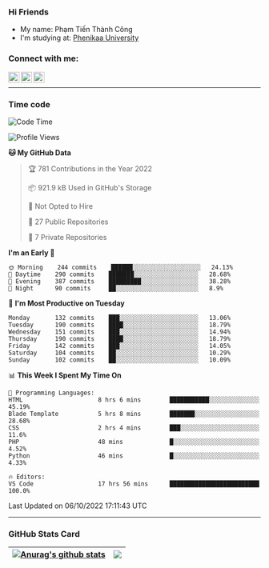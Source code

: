 ### Hi Friends

- My name: Phạm Tiến Thành Công
- I'm studying at: [Phenikaa University]


### Connect with me:
[<img align="left" alt="PhamTienThanhCong | Facebook" width="22px" src="https://upload.wikimedia.org/wikipedia/commons/thumb/1/16/Facebook-icon-1.png/640px-Facebook-icon-1.png" />][facebook]
[<img align="left" alt="PhamTienThanhCong | Zalo" width="22px" src="https://www.anphatpc.com.vn/template/anphat_2020v2/images/icon-zalo.jpg" />][zalo]
[<img align="left" alt="PhamTienThanhCong | LinkedIn" width="22px" src="https://cdn3.iconfinder.com/data/icons/inficons/512/linkedin.png" />][linkedin]

<br />

---

### Time code

<!--START_SECTION:waka-->
![Code Time](http://img.shields.io/badge/Code%20Time-588%20hrs%2035%20mins-blue)

![Profile Views](http://img.shields.io/badge/Profile%20Views-3-blue)

**🐱 My GitHub Data** 

> 🏆 781 Contributions in the Year 2022
 > 
> 📦 921.9 kB Used in GitHub's Storage 
 > 
> 🚫 Not Opted to Hire
 > 
> 📜 27 Public Repositories 
 > 
> 🔑 7 Private Repositories  
 > 
**I'm an Early 🐤** 

```text
🌞 Morning    244 commits    ██████░░░░░░░░░░░░░░░░░░░   24.13% 
🌆 Daytime    290 commits    ███████░░░░░░░░░░░░░░░░░░   28.68% 
🌃 Evening    387 commits    █████████░░░░░░░░░░░░░░░░   38.28% 
🌙 Night      90 commits     ██░░░░░░░░░░░░░░░░░░░░░░░   8.9%

```
📅 **I'm Most Productive on Tuesday** 

```text
Monday       132 commits    ███░░░░░░░░░░░░░░░░░░░░░░   13.06% 
Tuesday      190 commits    ████░░░░░░░░░░░░░░░░░░░░░   18.79% 
Wednesday    151 commits    ███░░░░░░░░░░░░░░░░░░░░░░   14.94% 
Thursday     190 commits    ████░░░░░░░░░░░░░░░░░░░░░   18.79% 
Friday       142 commits    ███░░░░░░░░░░░░░░░░░░░░░░   14.05% 
Saturday     104 commits    ██░░░░░░░░░░░░░░░░░░░░░░░   10.29% 
Sunday       102 commits    ██░░░░░░░░░░░░░░░░░░░░░░░   10.09%

```


📊 **This Week I Spent My Time On** 

```text
💬 Programming Languages: 
HTML                     8 hrs 6 mins        ███████████░░░░░░░░░░░░░░   45.19% 
Blade Template           5 hrs 8 mins        ███████░░░░░░░░░░░░░░░░░░   28.68% 
CSS                      2 hrs 4 mins        ███░░░░░░░░░░░░░░░░░░░░░░   11.6% 
PHP                      48 mins             █░░░░░░░░░░░░░░░░░░░░░░░░   4.52% 
Python                   46 mins             █░░░░░░░░░░░░░░░░░░░░░░░░   4.33%

🔥 Editors: 
VS Code                  17 hrs 56 mins      █████████████████████████   100.0%

```


 Last Updated on 06/10/2022 17:11:43 UTC
<!--END_SECTION:waka-->

---

### GitHub Stats Card

| <a href="https://github.com/phamtienthanhcong"><img align="center" src="https://github-readme-stats.vercel.app/api?username=PhamTienThanhCong&show_icons=true&include_all_commits=true&theme=buefy&hide_border=true&theme=ocean_dark" alt="Anurag's github stats" /></a> | <a href="https://github.com/phamtienthanhcong"><img align="center" src="https://github-readme-stats.vercel.app/api/top-langs/?username=PhamTienThanhCong&layout=compact&theme=buefy&hide_border=true&theme=ocean_dark" /></a> |
| ------------- | ------------- |

[Phenikaa University]: https://phenikaa-uni.edu.vn/vi
[facebook]: https://www.facebook.com/phamtienthanhcong
[linkedin]: https://linkedin.com/in/phamtienthanhcong
[zalo]: https://zalo.me/0396396332
[tiktok]: https://www.tiktok.com/@phamtienthanhcong
[web]: https://github.com/PhamTienThanhCong/web_dev
[min project]: https://github.com/PhamTienThanhCong/Project-Of-Web
[c and cpp]: https://github.com/PhamTienThanhCong/Code_C_and_Cpro
[python]: https://github.com/PhamTienThanhCong/Python_beginer

